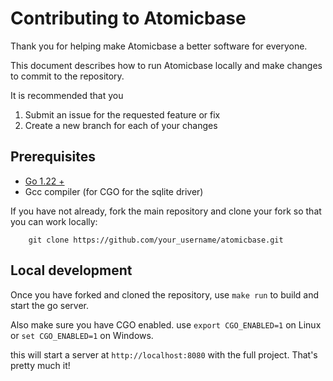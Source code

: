# Contributing to Atomicbase

Thank you for helping make Atomicbase a better software for everyone.

This document describes how to run Atomicbase locally and make changes to commit to the repository.

It is recommended that you
1. Submit an issue for the requested feature or fix
2. Create a new branch for each of your changes

## Prerequisites

- [Go 1.22 +](https://go.dev/doc/install)
- Gcc compiler (for CGO for the sqlite driver)

If you have not already, fork the main repository and clone your fork so that you can work locally:

```
    git clone https://github.com/your_username/atomicbase.git
```

## Local development

Once you have forked and cloned the repository, use `make run` to build and start the go server.

Also make sure you have CGO enabled. use `export CGO_ENABLED=1` on Linux or `set CGO_ENABLED=1` on Windows.

this will start a server at `http://localhost:8080` with the full project. That's pretty much it!